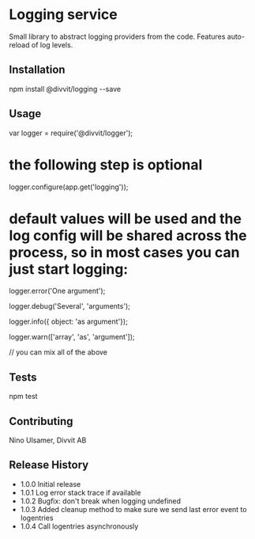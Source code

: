 Logging service
=========

Small library to abstract logging providers from the code. Features auto-reload of log levels.

## Installation

  npm install @divvit/logging --save

## Usage

  var logger = require('@divvit/logger');

  # the following step is optional
  logger.configure(app.get('logging'));

  # default values will be used and the log config will be shared across the process, so in most cases you can just start logging:
  logger.error('One argument');

  logger.debug('Several', 'arguments');

  logger.info({ object: 'as argument'});

  logger.warn(['array', 'as', 'argument']);

  // you can mix all of the above

## Tests

  npm test

## Contributing

Nino Ulsamer, Divvit AB

## Release History

* 1.0.0 Initial release
* 1.0.1 Log error stack trace if available
* 1.0.2 Bugfix: don't break when logging undefined
* 1.0.3 Added cleanup method to make sure we send last error event to logentries
* 1.0.4 Call logentries asynchronously
